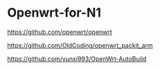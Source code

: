 # Openwrt-for-N1

https://github.com/openwrt/openwrt

https://github.com/OldCoding/openwrt_packit_arm

https://github.com/yunxi993/OpenWrt-AutoBuild
